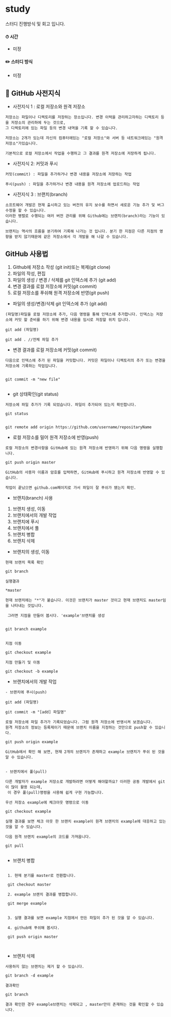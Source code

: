 # study

스터디 진행방식 및 회고 입니다.


#### ⏱ 시간

- 미정

#### ✏️ 스터디 방식

- 미정



## 📖  GitHub 사전지식

- 사전지식 1 : 로컬 저장소와 원격 저장소

```
저장소는 파일이나 디렉토리를 저장하는 장소입니다. 변경 이력을 관리하고자하는 디렉토리 등을 저장소의 관리하에 두는 것으로, 
그 디렉토리에 있는 파일 등의 변경 내역을 기록 할 수 있습니다.

저장소는 2개가 있는데 자신의 컴퓨터에있는 "로컬 저장소"와 서버 등 네트워크에있는 "원격 저장소"가있습니다.

기본적으로 로컬 저장소에서 작업을 수행하고 그 결과를 원격 저장소에 저장하게 됩니다.

```

- 사전지식 2: 커밋과 푸시

```
커밋(commit) : 파일을 추가하거나 변경 내용을 저장소에 저장하는 작업

푸시(push) : 파일을 추가하거나 변경 내용을 원격 저장소에 업로드하는 작업
```

- 사전지식 3 : 브랜치(branch)

```
소프트웨어 개발은 현재 출시하고 있는 버전의 유지 보수를 하면서 새로운 기능 추가 및 버그 수정을 할 수 있습니다. 
이러한 병렬로 수행되는 여러 버전 관리를 위해 Github에는 브랜치(branch)라는 기능이 있습니다. 

브랜치는 역사의 흐름을 분기하여 기록해 나가는 것 입니다. 분기 한 지점은 다른 지점의 영향을 받지 않기때문에 같은 저장소에서 각 개발을 해 나갈 수 있습니다.

```

## GitHub 사용법

1. Github에 저장소 작성 (git init)또는 복제(git clone)
2. 파일의 작성, 편집
3. 파일의 생성 / 변경 / 삭제를 git 인덱스에 추가 (git add)
4. 변경 결과를 로컬 저장소에 커밋(git commit)
5. 로컬 저장소를 푸쉬해 원격 저장소에 반영(git push)

- 파일의 생성/변경/삭제 git 인덱스에 추가 (git add)

```
(파일명)파일을 로컬 저장소에 추가, 다음 명령을 통해 인덱스에 추가합니다. 인덱스는 저장소에 커밋 할 준비를 하기 위해 변경 내용을 임시로 저장할 위치 입니다.

git add (파일명)

git add . //전체 파일 추가
```

- 변경 결과를 로컬 저장소에 커밋(git commit)

```
다음으로 인덱스에 추가 된 파일을 커밋합니다. 커밋은 파일이나 디렉토리의 추가 또는 변경을 저장소에 기록하는 작업입니다.


git commit -m "new file"


```

- git 상태확인(git status)

```
저장소에 파일 추가가 기록 되었습니다. 파일이 추가되어 있는지 확인합니다.

git status

```

```

git remote add origin https://github.com/username/repositaryName

```

- 로컬 저장소를 밀어 원격 저장소에 반영(push)

```
로컬 저장소의 변경사항을 GitHub에 있는 원격 저장소에 반영하기 위해 다음 명령을 실행합니다.

git push origin master

GitHub의 사용자 이름과 암호를 입력하면, GitHub에 푸시하고 원격 저장소에 반영할 수 있습니다. 

작업이 끝났으면 github.com페이지로 가서 파일이 잘 푸쉬가 됐는지 확인.

```

- 브랜치(branch) 사용

1. 브랜치 생성, 이동
2. 브랜치에서의 개발 작업
3. 브랜치에 푸시
4. 브랜치에서 풀
5. 브랜치 병합
6. 브랜치 삭제

- 브랜치의 생성, 이동

```
현재 브랜치 목록 확인

git branch

실행결과

*master

현재 브랜치에는 "*"가 붙습니다. 이것은 브랜치가 master 것이고 현재 브랜치도 master임을 나타내는 것입니다.

 그러면 지점을 만들어 봅시다. 'example'브랜치를 생성


git branch example


지점 이동

git checkout example

지점 만들기 및 이동

git checkout -b example

```

- 브랜치에서의 개발 작업

```
- 브랜치에 푸시(push)

git add (파일명)

git commit -m "[add] 파일명"

로컬 저장소에 파일 추가가 기록되었습니다. 그럼 원격 저장소에 반영시켜 보겠습니다. 
원격 저장소의 정보는 등록제이기 때문에 브랜치 이름을 지정하는 것만으로 push할 수 있습니다.

git push origin example

GitHub에서 확인 해 보면, 현재 2개의 브랜치가 존재하고 example 브랜치가 푸쉬 된 것을 알 수 있습니다.


- 브랜치에서 풀(pull)

다른 개발자가 example 저장소로 개발하려면 어떻게 해야할까요? 이러한 공동 개발에서 git이 많이 활용 되는데,
 이 경우 풀(pull)명령을 사용해 쉽게 구현 가능합니다.

우선 저장소 example에 체크아웃 명령으로 이동

git checkout example

실행 결과를 보면 체크 아웃 한 브랜치 example이 원격 브랜치의 example에 대응하고 있는 것을 알 수 있습니다.

다음 원격 브랜치 example의 코드를 가져옵니다.

git pull


```

- 브랜치 병합

```
 
 1. 현재 분기를 master로 전환합니다.

 git checkout master

 2. example 브랜치 결과를 병합합니다.

 git merge example


 3. 실행 결과를 보면 example 지점에서 만든 파일이 추가 된 것을 알 수 있습니다.

 4. github에 푸쉬해 봅시다.

 git push origin master

 
```

- 브랜치 삭제

```
사용하지 않는 브랜치는 제거 할 수 있습니다.

git branch -d example

결과확인

git branch

결과 확인한 경우 example브랜치는 삭제되고 , master만이 존재하는 것을 확인할 수 있습니다.

```

